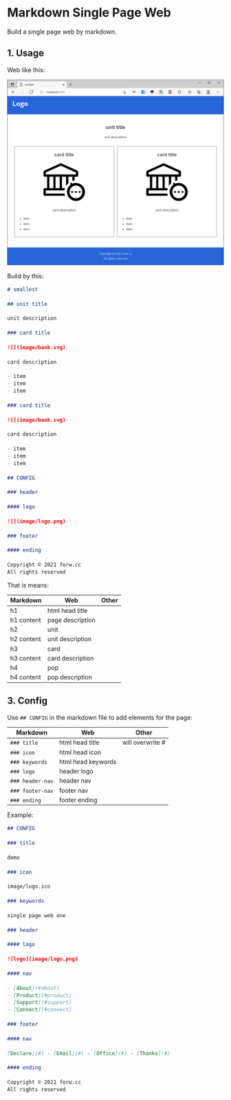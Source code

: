 # Markdown Single Page Web

Build a single page web by markdown.

## 1. Usage

Web like this:

![](image/snap.png)

Build by this:

```markdown
# smallest

## unit title

unit description

### card title

![](image/bank.svg)

card description

- item
- item
- item

### card title

![](image/bank.svg)

card description

- item
- item
- item

## CONFIG

### header

#### logo

![](image/logo.png)

### footer

#### ending

Copyright © 2021 forw.cc  
All rights reserved
```

That is means:

| Markdown   | Web              | Other |
| ---------- | ---------------- | ----- |
| h1         | html head title  |       |
| h1 content | page description |       |
| h2         | unit             |       |
| h2 content | unit description |       |
| h3         | card             |       |
| h3 content | card description |       |
| h4         | pop              |       |
| h4 content | pop description  |       |

## 3. Config

Use `## CONFIG` in the markdown file to add elements for the page:

| Markdown         | Web                | Other            |
| ---------------- | ------------------ | ---------------- |
| `### title`      | html head title    | will overwrite # |
| `### icon`       | html head icon     |                  |
| `### keywords`   | html head keywords |                  |
| `### logo`       | header logo        |                  |
| `### header-nav` | header nav         |                  |
| `### footer-nav` | footer nav         |                  |
| `### ending`     | footer ending      |                  |

Example:

```markdown
## CONFIG

### title

demo

### icon

image/logo.ico

### keywords

single page web one 

### header

#### logo

![logo](image/logo.png)

#### nav

- [About](#about)
- [Product](#product)
- [Support](#support)
- [Connect](#connect)

### footer

#### nav

[Declare](#) - [Email](#) - [Office](#) - [Thanks](#)

#### ending

Copyright © 2021 forw.cc  
All rights reserved  

```


